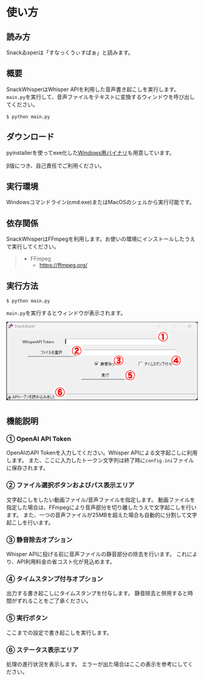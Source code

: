 # 使い方

## 読み方
Snackゐsperは「すなっくうぃすぱぁ」と読みます。

## 概要
SnackWhisperはWhisper APIを利用した音声書き起こしを実行します。
`main.py`を実行して、音声ファイルをテキストに変換するウィンドウを呼び出してください。

    $ python main.py

## ダウンロード
pyinstallerを使ってexe化した[Windows用バイナリ](https://github.com/monosus/snackwhisper/tree/main/dist)も用意しています。

β版につき、自己責任でご利用ください。


## 実行環境
Windowsコマンドライン(cmd.exe)またはMacOSのシェルから実行可能です。

## 依存関係
SnackWhisperはFFmpegを利用します。お使いの環境にインストールしたうえで実行してください。

> - FFmpeg
>     - https://ffmpeg.org/

## 実行方法

    $ python main.py

`main.py`を実行するとウィンドウが表示されます。

![メイン画面](img/main_window_numbers.png)

## 機能説明
### ① OpenAI API Token

OpenAIのAPI Tokenを入力してください。Whisper APIによる文字起こしに利用します。
また、ここに入力したトークン文字列は終了時に`config.ini`ファイルに保存されます。

### ② ファイル選択ボタンおよびパス表示エリア

文字起こしをしたい動画ファイル/音声ファイルを指定します。
動画ファイルを指定した場合は、FFmpegにより音声部分を切り離したうえで文字起こしを行います。
また、一つの音声ファイルが25MBを超えた場合も自動的に分割して文字起こしを行います。

### ③ 静音除去オプション

Whisper APIに投げる前に音声ファイルの静音部分の除去を行います。
これにより、API利用料金の省コスト化が見込めます。

### ④ タイムスタンプ付与オプション

出力する書き起こしにタイムスタンプを付与します。
静音除去と併用すると時間がずれることをご了承ください。


### ⑤ 実行ボタン

ここまでの設定で書き起こしを実行します。


### ⑥ ステータス表示エリア

処理の進行状況を表示します。
エラーが出た場合はここの表示を参考にしてください。


